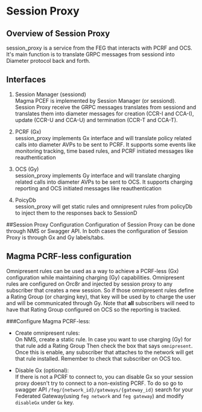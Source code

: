 ---
---
# Session Proxy

## Overview of Session Proxy
session_proxy is a service from the FEG that interacts with PCRF and OCS.
It's main function is to translate GRPC messages from sessiond into Diameter protocol back and forth.

## Interfaces
1. Session Manager (sessiond)<br/>
Magma PCEF is implemented by Session Manager (or sessiond). Session Proxy receive the GRPC messages
translates from sessiond and translates them into diameter messages for creation (CCR-I and CCA-I),
update (CCR-U and CCA-U) and termination (CCR-T and CCA-T).

2. PCRF (Gx)<br/>
session_proxy implements Gx interface and will translate policy related calls into diameter AVPs to
be sent to PCRF. It supports some events like monitoring tracking, time based rules,
and PCRF initiated messages like reauthentication

3. OCS (Gy)<br/>
session_proxy implements Gy interface and will translate charging related calls into diameter AVPs to
be sent to OCS. It supports charging reporting and OCS initiated messages like reauthentication

4. PoicyDb<br/>
session_proxy will get static rules and omnipresent rules from policyDb to inject
them to the responses back to SessionD


##Session Proxy Configuration
Configuration of Session Proxy can be done through NMS or Swagger API. In both
cases the configuration of Session Proxy is through Gx and Gy labels/tabs.


## Magma PCRF-less configuration
Omnipresent rules can be used as a way to achieve a PCRF-less (Gx) configuration while
maintaining charging (Gy) capabilities. Omnipresent rules are configured on Orc8r and injected
by session proxy to any subscriber that creates a new session. So if those omnipresent rules define a
Rating Group (or charging key), that key will be used by to charge the user and will
be communicated through Gy. Note that **all** subscribers will need to have that Rating Group
configured on OCS so the reporting is tracked.

###Configure  Magma PCRF-less:
- Create omnipresent rules:<br/>
On NMS, create a static rule. In case you want to use charging (Gy) for that rule add a Rating Group
Then check the box that says `omnipresent`. Once this is enable, any subscriber that attaches to the
network will get that rule installed. Remember to check that subscriber on OCS too.

- Disable Gx (optional): <br/>
If there is not a PCRF to connect to, you can disable Gx so your session proxy doesn't try to connect to a
non-existing PCRF. To do so go to swagger API `/feg/{network_id}/gateways/{gateway_id}`
search for your Federated Gateway(using `feg network` and `feg gateway`) and modify `disableGx` under `Gx` key.
